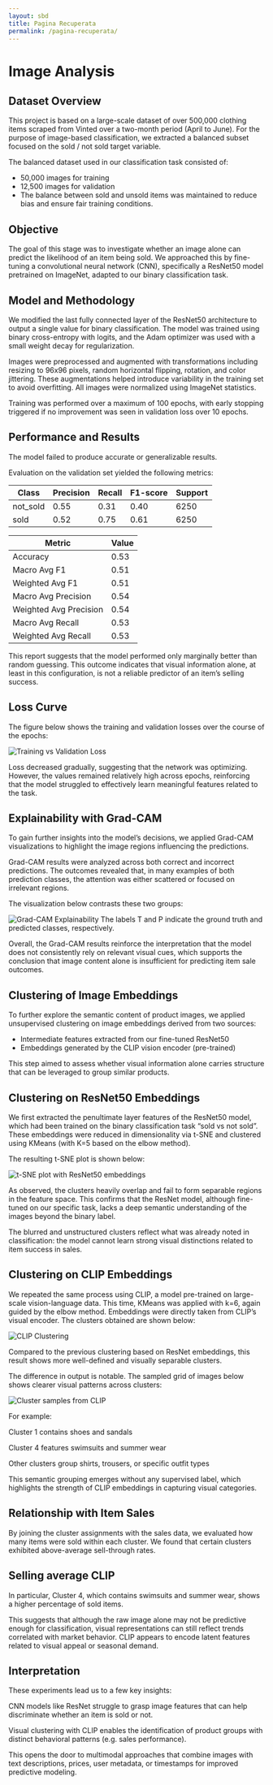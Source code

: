 ```yaml
---
layout: sbd
title: Pagina Recuperata
permalink: /pagina-recuperata/
---
```



# Image Analysis
## Dataset Overview
This project is based on a large-scale dataset of over 500,000 clothing items scraped from Vinted over a two-month period (April to June). For the purpose of image-based classification, we extracted a balanced subset focused on the sold / not sold target variable.

The balanced dataset used in our classification task consisted of:

* 50,000 images for training
* 12,500 images for validation
* The balance between sold and unsold items was maintained to reduce bias and ensure fair training conditions.

## Objective
The goal of this stage was to investigate whether an image alone can predict the likelihood of an item being sold. We approached this by fine-tuning a convolutional neural network (CNN), specifically a ResNet50 model pretrained on ImageNet, adapted to our binary classification task.

## Model and Methodology
We modified the last fully connected layer of the ResNet50 architecture to output a single value for binary classification. The model was trained using binary cross-entropy with logits, and the Adam optimizer was used with a small weight decay for regularization.

Images were preprocessed and augmented with transformations including resizing to 96x96 pixels, random horizontal flipping, rotation, and color jittering. These augmentations helped introduce variability in the training set to avoid overfitting. All images were normalized using ImageNet statistics.

Training was performed over a maximum of 100 epochs, with early stopping triggered if no improvement was seen in validation loss over 10 epochs.

## Performance and Results
The model failed to produce accurate or generalizable results.

Evaluation on the validation set yielded the following metrics:

| Class    | Precision | Recall | F1-score | Support |
|----------|-----------|--------|----------|---------|
| not_sold | 0.55      | 0.31   | 0.40     | 6250    |
| sold     | 0.52      | 0.75   | 0.61     | 6250    |

| Metric              | Value |
|---------------------|-------|
| Accuracy            | 0.53  |
| Macro Avg F1        | 0.51  |
| Weighted Avg F1     | 0.51  |
| Macro Avg Precision | 0.54  |
| Weighted Avg Precision | 0.54 |
| Macro Avg Recall    | 0.53  |
| Weighted Avg Recall | 0.53  |

This report suggests that the model performed only marginally better than random guessing. This outcome indicates that visual information alone, at least in this configuration, is not a reliable predictor of an item’s selling success.

## Loss Curve
The figure below shows the training and validation losses over the course of the epochs:

![Training vs Validation Loss](resnet_task_1.png)

Loss decreased gradually, suggesting that the network was optimizing. However, the values remained relatively high across epochs, reinforcing that the model struggled to effectively learn meaningful features related to the task.

## Explainability with Grad-CAM
To gain further insights into the model’s decisions, we applied Grad-CAM visualizations to highlight the image regions influencing the predictions.

Grad-CAM results were analyzed across both correct and incorrect predictions. The outcomes revealed that, in many examples of both prediction classes, the attention was either scattered or focused on irrelevant regions.

The visualization below contrasts these two groups:

![Grad-CAM Explainability](gradcam_2.png)
The labels T and P indicate the ground truth and predicted classes, respectively.

Overall, the Grad-CAM results reinforce the interpretation that the model does not consistently rely on relevant visual cues, which supports the conclusion that image content alone is insufficient for predicting item sale outcomes.

## Clustering of Image Embeddings
To further explore the semantic content of product images, we applied unsupervised clustering on image embeddings derived from two sources:

* Intermediate features extracted from our fine-tuned ResNet50
* Embeddings generated by the CLIP vision encoder (pre-trained)

This step aimed to assess whether visual information alone carries structure that can be leveraged to group similar products.

## Clustering on ResNet50 Embeddings
We first extracted the penultimate layer features of the ResNet50 model, which had been trained on the binary classification task “sold vs not sold”. These embeddings were reduced in dimensionality via t-SNE and clustered using KMeans (with K=5 based on the elbow method).

The resulting t-SNE plot is shown below:

![t-SNE plot with ResNet50 embeddings](tsne_resnet_k5.png)

As observed, the clusters heavily overlap and fail to form separable regions in the feature space. This confirms that the ResNet model, although fine-tuned on our specific task, lacks a deep semantic understanding of the images beyond the binary label.

The blurred and unstructured clusters reflect what was already noted in classification: the model cannot learn strong visual distinctions related to item success in sales.

## Clustering on CLIP Embeddings
We repeated the same process using CLIP, a model pre-trained on large-scale vision-language data. This time, KMeans was applied with k=6, again guided by the elbow method. Embeddings were directly taken from CLIP’s visual encoder. The clusters obtained are shown below:

![CLIP Clustering](CLIP_CLUSTERING.png)

Compared to the previous clustering based on ResNet embeddings, this result shows more well-defined and visually separable clusters.

The difference in output is notable. The sampled grid of images below shows clearer visual patterns across clusters:

![Cluster samples from CLIP](CLIP_CLUSTERING_sold.png)

For example:

Cluster 1 contains shoes and sandals

Cluster 4 features swimsuits and summer wear

Other clusters group shirts, trousers, or specific outfit types

This semantic grouping emerges without any supervised label, which highlights the strength of CLIP embeddings in capturing visual categories.

## Relationship with Item Sales
By joining the cluster assignments with the sales data, we evaluated how many items were sold within each cluster. We found that certain clusters exhibited above-average sell-through rates.

## Selling average CLIP

In particular, Cluster 4, which contains swimsuits and summer wear, shows a higher percentage of sold items.

This suggests that although the raw image alone may not be predictive enough for classification, visual representations can still reflect trends correlated with market behavior. CLIP appears to encode latent features related to visual appeal or seasonal demand.

## Interpretation
These experiments lead us to a few key insights:

CNN models like ResNet struggle to grasp image features that can help discriminate whether an item is sold or not.

Visual clustering with CLIP enables the identification of product groups with distinct behavioral patterns (e.g. sales performance).

This opens the door to multimodal approaches that combine images with text descriptions, prices, user metadata, or timestamps for improved predictive modeling.